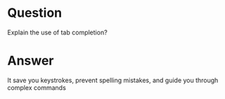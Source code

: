 # Question

Explain the use of tab completion?

# Answer

It save you keystrokes, prevent spelling mistakes, and guide you through complex commands
